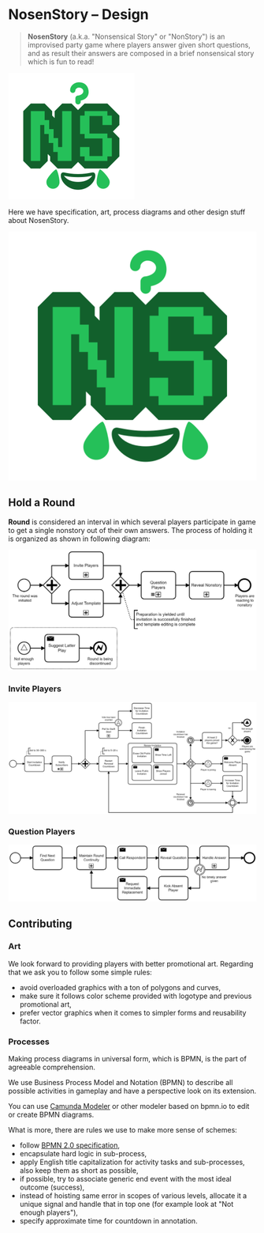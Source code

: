# NosenStory – Design

> **NosenStory** (a.k.a. "Nonsensical Story" or "NonStory") is an improvised party game where players answer given short questions, and as result their answers are composed in a brief nonsensical story which is fun to read!

![NosenStory](./Art/NosenStory.png)

Here we have specification, art, process diagrams and other design stuff about NosenStory.

![NosenStory LOL](./Art/NosenStory.svg)

## Hold a Round

**Round** is considered an interval in which several players participate in game to get a single nonstory out of their own answers. The process of holding it is organized as shown in following diagram:

![Hold a Round](./Processes/Hold%20a%20Round.png)

### Invite Players

![Invite Players](./Processes/Invite%20Players.png)

### Question Players

![Question Players](./Processes/Question%20Players.png)

## Contributing

### Art

We look forward to providing players with better promotional art. Regarding that we ask you to follow some simple rules:
- avoid overloaded graphics with a ton of polygons and curves,
- make sure it follows color scheme provided with logotype and previous promotional art,
- prefer vector graphics when it comes to simpler forms and reusability factor.

### Processes

Making process diagrams in universal form, which is BPMN, is the part of agreeable comprehension.

We use Business Process Model and Notation (BPMN) to describe all possible activities in gameplay and have a perspective look on its extension.

You can use [Camunda Modeler](https://camunda.com/download/modeler/) or other modeler based on bpmn.io to edit or create BPMN diagrams.

What is more, there are rules we use to make more sense of schemes:
- follow [BPMN 2.0 specification](https://www.omg.org/spec/BPMN/2.0/),
- encapsulate hard logic in sub-process,
- apply English title capitalization for activity tasks and sub-processes, also keep them as short as possible,
- if possible, try to associate generic end event with the most ideal outcome (success),
- instead of hoisting same error in scopes of various levels, allocate it a unique signal and handle that in top one (for example look at "Not enough players"),
- specify approximate time for countdown in annotation.

